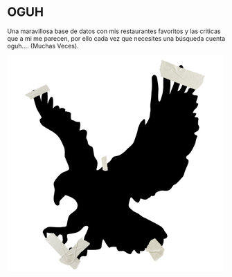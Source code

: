 # OGUH
Una maravillosa base de datos con mis restaurantes favoritos y las criticas que a mi me parecen, por ello cada vez que necesites una búsqueda cuenta oguh.... (Muchas Veces).

![Logo del proyecto](./imagenes/Aguila_Logo.png)

